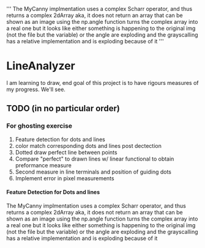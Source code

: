 
'''
The MyCanny implmentation uses a complex Scharr operator, and thus returns a complex 2dArray
aka, it does not return an array that can be shown as an image
using the np.angle function turns the complex array into a real one but it looks like either 
something is happening to the original img (not the file but the variable) or the angle are 
exploding and the grayscalling has a relative implementation and is exploding because of it
'''

# LineAnalyzer
I am learning to draw, end goal of this project is to have rigours measures of my progress. We'll see.

## TODO (in no particular order) 
### For ghosting exercise
1. Feature detection for dots and lines
2. color match corresponding dots and lines post dectection
3. Dotted draw perfect line between points
4. Compare "perfect" to drawn lines w/ linear functional to obtain preformance measure
5. Second measure in line terminals and position of guiding dots
6. Implement error in pixel measurements

#### Feature Detection for Dots and lines


The MyCanny implmentation uses a complex Scharr operator, and thus returns a complex 2dArray
aka, it does not return an array that can be shown as an image
using the np.angle function turns the complex array into a real one but it looks like either 
something is happening to the original img (not the file but the variable) or the angle are 
exploding and the grayscalling has a relative implementation and is exploding because of it

